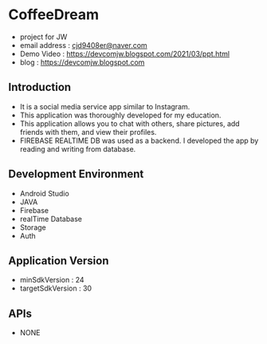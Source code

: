 # CoffeeDream
- project for JW <br />
- email address : cjd9408er@naver.com <br />
- Demo Video : https://devcomjw.blogspot.com/2021/03/ppt.html <br />
- blog : https://devcomjw.blogspot.com <br />

## Introduction
- It is a social media service app similar to Instagram. 
- This application was thoroughly developed for my education. 
- This application allows you to chat with others, share pictures, add friends with them, and view their profiles. 
- FIREBASE REALTIME DB was used as a backend. I developed the app by reading and writing from database.

## Development Environment
- Android Studio 
- JAVA
- Firebase 
- realTime Database
- Storage
- Auth

## Application Version
- minSdkVersion : 24
- targetSdkVersion : 30

## APIs
- NONE


